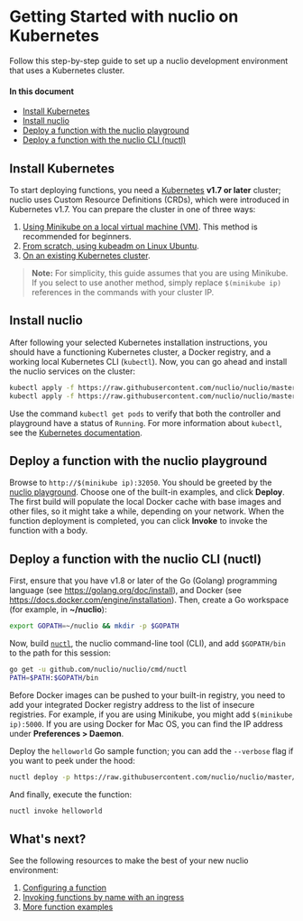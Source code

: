 # Getting Started with nuclio on Kubernetes

Follow this step-by-step guide to set up a nuclio development environment that uses a Kubernetes cluster.

#### In this document

- [Install Kubernetes](#install-kubernetes)
- [Install nuclio](#install-nuclio)
- [Deploy a function with the nuclio playground](#deploy-a-function-with-the-nuclio-playground)
- [Deploy a function with the nuclio CLI (nuctl)](#deploy-a-function-with-the-nuclio-cli-nuctl)

## Install Kubernetes

To start deploying functions, you need a [Kubernetes](https://kubernetes.io) **v1.7 or later** cluster; nuclio uses Custom Resource Definitions (CRDs), which were introduced in Kubernetes v1.7. You can prepare the cluster in one of three ways:

1. [Using Minikube on a local virtual machine (VM)](install/minikube.md).
   This method is recommended for beginners.
2. [From scratch, using kubeadm on Linux Ubuntu](install/linux.md).
3. [On an existing Kubernetes cluster](install/existing.md).

> **Note:** For simplicity, this guide assumes that you are using Minikube. If you select to use another method, simply replace `$(minikube ip)` references in the commands with your cluster IP.

## Install nuclio

After following your selected Kubernetes installation instructions, you should have a functioning Kubernetes cluster, a Docker registry, and a working local Kubernetes CLI (`kubectl`). Now, you can go ahead and install the nuclio services on the cluster:

```sh
kubectl apply -f https://raw.githubusercontent.com/nuclio/nuclio/master/hack/k8s/resources/controller.yaml
kubectl apply -f https://raw.githubusercontent.com/nuclio/nuclio/master/hack/k8s/resources/playground.yaml
```

Use the command `kubectl get pods` to verify that both the controller and playground have a status of `Running`. For more information about `kubectl`, see the [Kubernetes documentation](https://kubernetes.io/docs/user-guide/kubectl-overview/).

## Deploy a function with the nuclio playground

Browse to `http://$(minikube ip):32050`.
You should be greeted by the [nuclio playground](/README.md#playground). Choose one of the built-in examples, and click **Deploy**. The first build will populate the local Docker cache with base images and other files, so it might take a while, depending on your network. When the function deployment is completed, you can click **Invoke** to invoke the function with a body.

## Deploy a function with the nuclio CLI (nuctl)

<a id="go-supported-version"></a>First, ensure that you have v1.8 or later of the Go (Golang) programming language (see https://golang.org/doc/install), and Docker (see https://docs.docker.com/engine/installation). Then, create a Go workspace (for example, in **~/nuclio**):

```sh
export GOPATH=~/nuclio && mkdir -p $GOPATH
```

Now, build [`nuctl`](/docs/nuctl/nuctl.md), the nuclio command-line tool (CLI), and add `$GOPATH/bin` to the path for this session:

```sh
go get -u github.com/nuclio/nuclio/cmd/nuctl
PATH=$PATH:$GOPATH/bin
```

Before Docker images can be pushed to your built-in registry, you need to add your integrated Docker registry address to the list of insecure registries. For example, if you are using Minikube, you might add `$(minikube ip):5000`. If you are using Docker for Mac OS, you can find the IP address under **Preferences > Daemon**.

Deploy the `helloworld` Go sample function; you can add the `--verbose` flag if you want to peek under the hood:

```sh
nuctl deploy -p https://raw.githubusercontent.com/nuclio/nuclio/master/hack/examples/golang/helloworld/helloworld.go --registry $(minikube ip):5000 helloworld --run-registry localhost:5000
```

And finally, execute the function:

```sh
nuctl invoke helloworld
```

## What's next?

See the following resources to make the best of your new nuclio environment:

1. [Configuring a function](/docs/configuring-a-function.md)
2. [Invoking functions by name with an ingress](/docs/k8s/function-ingress.md)
3. [More function examples](/hack/examples/README.md)

